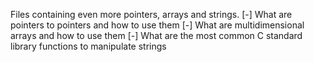 Files containing even more pointers, arrays and strings.
[-] What are pointers to pointers and how to use them
[-] What are multidimensional arrays and how to use them
[-] What are the most common C standard library functions to manipulate strings
